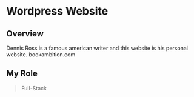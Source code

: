 # Wordpress Website

## Overview
Dennis Ross is a famous american writer and this website is his personal website.
bookambition.com

## My Role
> Full-Stack